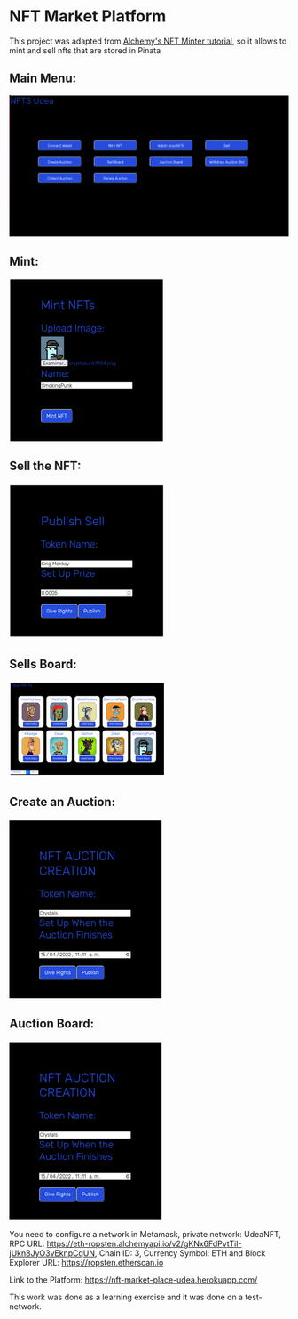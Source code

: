 # NFT Market Platform

This project was adapted from [Alchemy's NFT Minter tutorial](https://docs.alchemyapi.io/alchemy/tutorials/nft-minter), so it allows to mint and sell nfts that are stored in Pinata

## Main Menu:
![alt text](./app_images/main_menu.png)

## Mint:
![alt text](./app_images/mint_nft.png)

## Sell the NFT:
![alt text](./app_images/publish_sell.png)


## Sells Board:
![alt text](./app_images/shop.png)

## Create an Auction:
![alt text](./app_images/auction_creation.png)

## Auction Board:
![alt text](./app_images/auction_creation.png)


You need to configure a network in  Metamask, private network: UdeaNFT, RPC URL: https://eth-ropsten.alchemyapi.io/v2/gKNx6FdPvtTiI-jUkn8JyO3vEknpCqUN, Chain ID: 3, Currency Symbol: ETH and  Block Explorer URL: https://ropsten.etherscan.io

Link to the Platform: https://nft-market-place-udea.herokuapp.com/

This work was done as a learning exercise and it was done on a test-network.
